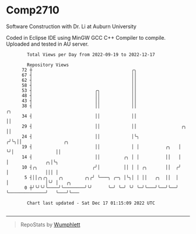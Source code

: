 # Comp2710
Software Construction with Dr. Li at Auburn University

Coded in Eclipse IDE using MinGW GCC C++ Compiler to compile.
Uploaded and tested in AU server.

```
        Total Views per Day from 2022-09-19 to 2022-12-17

        Repository Views
      72 ┼                                      ╭╮
      67 ┤                                      ││
      62 ┤                                      ││
      58 ┤                                      ││
      53 ┤                        ╭╮            ││
      48 ┤                        ││            ││
      43 ┤                        ││            ││
      38 ┤                        ││            ││                    ╭╮
      34 ┤                        ││            ││                    ││
      29 ┤                        ││            ││                 ╭╮ ││
      24 ┤                        ││            │╰╮               ╭╯╰╮││                ╭╮
      19 ┤                        ││            │ │          ╭╮   │  ╰╯│                ││
      14 ┤                        ││         ╭╮ │ │          ││   │    │              ╭╮│╰╮
      10 ┤╭╮                     ╭╯│         ││ │ │ ╭╮       ││  ╭╯    │              │││ │
       5 ┤││╭╮╭╮    ╭╮        ╭╮╭╯ ╰───╮ ╭─╮ │╰╮│ │ ││   ╭╮  ││  │     │              │╰╯ │   ╭╮
       0 ┼╯╰╯╰╯╰────╯╰────────╯╰╯      ╰─╯ ╰─╯ ╰╯ ╰─╯╰───╯╰──╯╰──╯     ╰──────────────╯   ╰───╯╰───

        Chart last updated - Sat Dec 17 01:15:09 2022 UTC
        
```

---

> RepoStats by [Wumphlett](https://github.com/Wumphlett)
